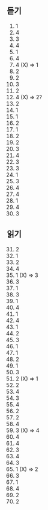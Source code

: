 ## 듣기
1. 1
2. 4
3. 3
4. 4
5. 1
6. 4
7. 4 (X) => 1
8. 2
9. 2
10. 3
11. 2
12. 4 (X) => 2?
13. 2
14. 1
15. 1
16. 2
17. 1
18. 2
19. 2
20. 3
21. 4
22. 3
23. 3
24. 1
25. 3
26. 4
27. 4
28. 1
29. 4
30. 3
## 읽기
31. 2
32. 1
33. 2
34. 4
35. 1 (X) => 3
36. 3
37. 1
38. 3
39. 1
40. 4
41. 1
42. 4
43. 1
44. 2
45. 3
46. 1
47. 1
48. 2
49. 1
50. 3
51. 2 (X) => 1
52. 2
53. 4
54. 3
55. 4
56. 2
57. 2
58. 4
59. 3 (X) => 4
60. 4
61. 4
62. 3
63. 4
64. 3
65. 1 (X) => 2
66. 3
67. 1
68. 4
69. 2
70. 2